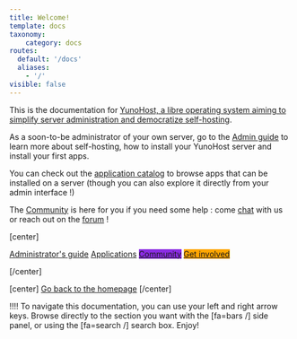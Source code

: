 ```yaml
---
title: Welcome!
template: docs
taxonomy:
    category: docs
routes:
  default: '/docs'
  aliases:
    - '/'
visible: false
---
```


This is the documentation for [YunoHost, a libre operating system aiming to simplify server administration and democratize self-hosting](/whatsyunohost).

As a soon-to-be administrator of your own server, go to the [Admin guide](/admindoc) to learn more about self-hosting, how to install your YunoHost server and install your first apps.

You can check out the [application catalog](/apps) to browse apps that can be installed on a server (though you can also explore it directly from your admin interface !)

The [Community](/community) is here for you if you need some help : come [chat](/chat_rooms) with us or reach out on the [forum](/community/forum) !

[center]

<a href="/admindoc" class="btn btn-lg btn-primary inline"><i class="fa fa-cogs"></i> Administrator's guide</a>
<a href="/apps" class="btn btn-lg btn-success inline"><i class="fa fa-cubes"></i> Applications</a>
<a href="/community" class="btn btn-lg btn-primary" style="background: blueviolet;border-color: blueviolet;"><i class="fa fa-users"></i> Community</a>
<a href="/contribute" style="background: orange; border-color: orange;" class="btn btn-lg btn-error"><i class="fa fa-heart"></i> Get involved</a>

[/center]

[center]
<a href="/" class="btn btn-lg inline"><i class="fa fa-fw fa-arrow-left"></i> Go back to the homepage</a>
[/center]

!!!! To navigate this documentation, you can use your left and right arrow keys. Browse directly to the section you want with the [fa=bars /] side panel, or using the [fa=search /] search box. Enjoy!

